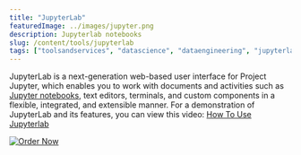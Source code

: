```yaml
---
title: "JupyterLab"
featuredImage: ../images/jupyter.png
description: Jupyterlab notebooks
slug: /content/tools/jupyterlab
tags: ["toolsandservices", "datascience", "dataengineering", "jupyterlag"]
---
```

 
JupyterLab is a next-generation web-based user interface for Project Jupyter, which enables you to work with documents and activities such as [Jupyter notebooks](https://jupyterlab.readthedocs.io/en/stable/user/notebook.html#notebook), text editors, terminals, and custom components in a flexible, integrated, and extensible manner. For a demonstration of JupyterLab and its features, you can view this video: [How To Use Jupyterlab](https://youtu.be/A5YyoCKxEOU)

[![Order Now](https://github.com/sede-x/devkit-content-source/blob/master/tools/images/ordernow.png)](https://sede-x.visualstudio.com/devkit/_build)
